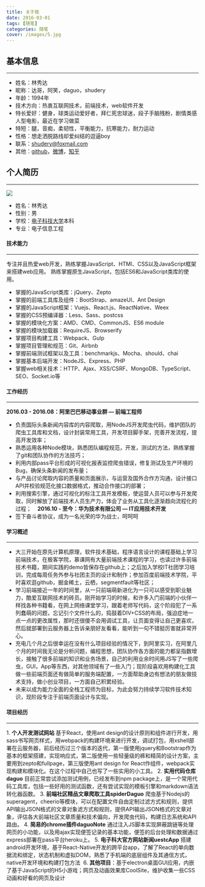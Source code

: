 ```yaml
---
title: 关于我
date: 2016-03-01
tags: [随笔]
categories: 随笔
cover: /images/5.jpg
---
```

## **基本信息**
***

- 姓名：林秀达
- 昵称：达哥，阿笑，daguo，shudery
- 年龄：1994年
- 技术方向：热衷互联网技术，前端技术，web软件开发
- 特长爱好：健身，球类运动爱好者，拜仁死忠球迷，段子手脑残粉，剧情类感人型电影，最近在学习做菜
- 特短：腿，音痴，柔韧性，平衡能力，抗寒能力，耐力运动
- 性格：想走洒脱路线却爱纠结的逗逼boy
- 联系：[shudery@foxmail.com](mailto:shudery@foxmail.com)
- 其他：[github](https://github.com/shudery)，[微博](http://weibo.com/u/2250284282?refer_flag=1001030101_&is_all=1)，[知乎](https://www.zhihu.com/people/lin-xiu-da)

<!--more-->

## **个人简历**
***

![](/images/about.jpg)

- 姓名：林秀达
- 性别：男
- 学校：[电子科技大学](http://www.uestc.edu.cn/)本科
- 专业：电子信息工程

#### **技术能力**
***

专注并且热爱web开发，熟练掌握JavaScript、HTMl、CSS以及JavaScript框架来搭建web应用。
熟练掌握原生JavaScript，包括ES6和JavaScript类库的使用。
- 掌握的JavaScript类库：jQuery、Zepto
- 掌握的前端工具库及组件：BootStrap、amazeUI、Ant Design
- 掌握的JavaScript框架：Vuejs、React.js、ReactNative、Weex
- 掌握的CSS预编译器：Less、Sass、postcss
- 掌握的模块化方案：AMD、CMD、CommonJS、ES6 module
- 掌握的模块加载器：RequireJS、Browserify
- 掌握项目构建工具：Webpack、Gulp
- 掌握项目管理和规范：Git、Airbnb
- 掌握前端测试框架以及工具：benchmarkjs、Mocha、should、chai
- 掌握基本后端开发：NodeJS、Express、PHP
- 掌握web相关技术：HTTP、Ajax、XSS/CSRF、MongoDB、TypeScript、SEO、Socket.io等

#### **工作经历**
***

**2016.03 - 2016.08：阿里巴巴移动事业群 — 前端工程师**
- 负责国际头条新闻内容库的内容爬取，用NodeJS开发爬虫代码，维护团队的爬虫工具库和文档，设计封装常用工具，开发项目脚手架，完善开发流程，提高开发效率；
- 熟悉运用各种Node模块，熟悉团队编程规范，开发，测试的方法，熟练掌握了git和团队协作的方法技巧；
- 利用内部pass平台形成的可视化报表监控爬虫错误，修复测试及生产环境的Bug，确保头条新闻的发布量；
- 与产品讨论爬取内容的质量和页面展示，与运营及国外合作方沟通，设计接口API并校验规范化接口数据格式，推动合作接口的部署； 
- 利用搜索引擎，通过可视化的标注工具开发模板，使运营人员可以参与开发爬取，同时解放了前端技术人员生产力，体会了业务从工具化逐渐趋向流程化的过程； 
 
**2016.10 - 至今：华为技术有限公司 — IT应用技术开发**
- 签下奋斗者协议，成为一名光荣的华为战士，呵呵呵


#### **学习概述**
***

- 大三开始在原先计算机原理，软件技术基础，程序语言设计的课程基础上学习前端技术，在极客学院，慕课网有大量前端技术课程的学习，也读过许多前端技术书籍，期间实践的demo皆保存在github上；之后加入学校IT社团学习培训，完成每周任务外参与社团主页的设计和制作；参加百度前端技术学院，平时喜欢逛github，掘金稀土，云栖，segmentfault等社区；
- 学习前端接近一年的时间里，从一只前端萌新进化为一只可以感受到职业魅力，酷爱互联网技术的砖员。刚开始学习的时候，和许多入门前端的小伙伴一样找各种书籍看，在网上网络课堂学习，跟着老师写代码，这个阶段犯了一系列蠢萌的问题，忘记引个文件什么的，捣鼓着DIV+CSS的布局，强迫症地一点一点的更改属性，那时还很傻不会用调试工具，让页面变得让自己更喜欢，然后就部署到云服务器上告诉亲朋好友看看，能听到一句不错挺厉害就非常开心。
- 充电几个月之后很幸运在没有什么项目经验的情况下，到阿里实习，在阿里几个月的时间我无论是分析问题，编程思想，团队协作各方面的能力都呈指数增长，接触了很多前端的知识和业务场景，自己的利用业余时间用JS写了一些爬虫，GUI，App等东西，对其他领域有了一些入门；现阶段喜欢用构建化工具做一些前端页面还有做简单的服务端配置，一方面帮助身边有想法的朋友做技术支持，做小创业项目，一方面自己积累经验。
- 未来以成为能力全面的全栈工程师为目标，为此会努力持续学习软件技术知识，现阶段专注于前端页面设计与实现。


#### **项目经历**
***

1. **个人开发测试网站**
基于React，使用ant design的设计原则和组件进行开发，用sass书写网页样式，用webpack的构建环境来进行开发，调试打包，用xshell部署在云服务器，前后经历过三个版本的迭代，第一版使用jquery和Bootstrap作为基本的框架搭建，实现响应式，第二版使用一些轻量级的裤和精简的设计方案，主要用到zepto和fullpage，第三版使用ant design for React作组件，webpack实现构建和模块化。在这个过程中自己也写了一些实用的小工具。
2. **实用代码仓库daguo**
目前正常尝试添加测试用例，已经发布到npm package上，是一个常用代码工具库，包括一些好用的测试函数，还有尝试实现的模板引擎和markdown语法转化器函数。
3. **前端社区精品文章爬取工具spiderDaguo**
爬虫基于Nodejs的superagent，cheerio等模块，可以在配置文件自由定制过滤方式和规则，提供API输出JSON格式的文章对象滤方式和规则，提供API输出JSON格式的文章对象，评估各大前端社区文章质量和技术偏向，开发爬虫代码，构建日志系统和API路由。
4. **简易的chrome插件daguoNote**
通过注入JS脚本实现屏蔽跳链等处理网页的小功能，以及用ajax实现便签记录的基本功能，便签的后台处理和数据通过express部署在pass平台heroku上。
5. **电子科大官方网站新闻uestcApp**
搭建android开发环境，基于React-Native开发的跨平台app，了解了React的单向数据流和绑定，状态机制和虚拟DOM，熟悉了手机端的底层组件及其通信方式，native开发环境和构建打包方法 
6. **其他项目**：基于electron桌面GUI应用，内嵌了基于JavaScript的H5小游戏；网页及动画效果库CoolSite，维护收集一些CSS动画和好看的网页及设计




